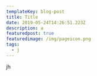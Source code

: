 ```yaml
---
templateKey: blog-post
title: Title
date: 2019-05-24T14:26:51.223Z
description: a
featuredpost: true
featuredimage: /img/pageicon.png
tags:
  - j
---
```

jh
